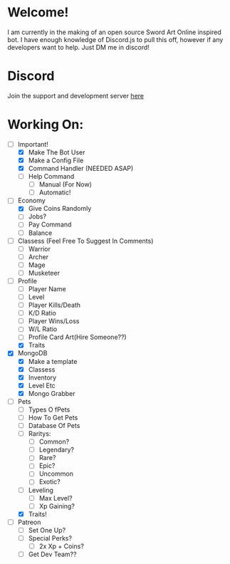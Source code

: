 # Welcome!
I am currently in the making of an open source Sword Art Online inspired bot. I have enough knowledge of Discord.js to pull this off, however if any developers want to help. Just DM me in discord!
# Discord
Join the support and development server [here](https://discord.gg/7smbQAM)
# Working On:
- [ ] Important!
  - [x] Make The Bot User
  - [x] Make a Config File
  - [x] Command Handler (NEEDED ASAP)
  - [ ] Help Command
    - [ ] Manual (For Now)
    - [ ] Automatic!
  
- [ ] Economy
  - [x] Give Coins Randomly
  - [ ] Jobs?
  - [ ] Pay Command
  - [ ] Balance
  
- [ ] Classess (Feel Free To Suggest In Comments)
  - [ ] Warrior
  - [ ] Archer
  - [ ] Mage
  - [ ] Musketeer

- [ ] Profile
  - [ ] Player Name
  - [ ] Level
  - [ ] Player Kills/Death
  - [ ] K/D Ratio
  - [ ] Player Wins/Loss
  - [ ] W/L Ratio
  - [ ] Profile Card Art(Hire Someone??)
  - [x] Traits
  
- [x] MongoDB
  - [x] Make a template
  - [x] Classess
  - [x] Inventory
  - [x] Level Etc
  - [x] Mongo Grabber
  
- [ ] Pets
  - [ ] Types O fPets
  - [ ] How To Get Pets
  - [ ] Database Of Pets
  - [ ] Raritys:
    - [ ] Common?
    - [ ] Legendary?
    - [ ] Rare?
    - [ ] Epic?
    - [ ] Uncommon
    - [ ] Exotic?
  - [ ] Leveling
    - [ ] Max Level?
    - [ ] Xp Gaining?
  - [x] Traits!
 
- [ ] Patreon
  - [ ] Set One Up?
  - [ ] Special Perks?
    - [ ] 2x Xp + Coins?
  - [ ] Get Dev Team??
